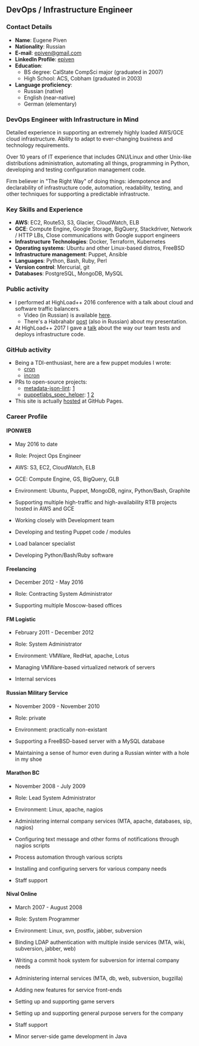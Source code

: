 ## DevOps / Infrastructure Engineer

### Contact Details
* **Name**: Eugene Piven
* **Nationality**: Russian
* **E-mail**: [epiven@gmail.com](mailto:epiven@gmail.com)
* **LinkedIn Profile**: [epiven](https://linkedin.com/in/epiven)
* **Education**:
  * BS degree: CalState CompSci major (graduated in 2007)
  * High School: ACS, Cobham (graduated in 2003)
* **Language proficiency**:
  * Russian (native)
  * English (near-native)
  * German (elementary)

### DevOps Engineer with Infrastructure in Mind
Detailed experience in supporting an extremely highly loaded AWS/GCE cloud infrastructure. Ability to adapt to ever-changing
business and technology requirements.

Over 10 years of IT experience that includes GNU/Linux and other Unix-like distributions administration, automating all
things, programming in Python, developing and testing configuration management code.

Firm believer in "The Right Way" of doing things: idempotence and declarability of infrastructure code, automation,
readability, testing, and other techniques for supporting a predictable infrastructe.

### Key Skills and Experience
* **AWS**: EC2, Route53, S3, Glacier, CloudWatch, ELB
* **GCE**: Compute Engine, Google Storage, BigQuery, Stackdriver, Network / HTTP LBs, Close communications with Google
  support engineers
* **Infrastructure Technologies**: Docker, Terraform, Kubernetes
* **Operating systems**: Ubuntu and other Linux-based distros, FreeBSD
* **Infrastructure management**: Puppet, Ansible
* **Languages**: Python, Bash, Ruby, Perl
* **Version control**: Mercurial, git
* **Databases**: PostgreSQL, MongoDB, MySQL

### Public activity
* I performed at HighLoad++ 2016 conference with a talk about cloud and software traffic balancers.
  * Video (in Russian) is available [here](https://youtu.be/uDclCk8doG8).
  * There's a Habrahabr [post](https://habrahabr.ru/post/321560/) (also in Russian) about my presentation.
* At HighLoad++ 2017 I gave a [talk](http://www.highload.ru/2017/abstracts/3033.html) about the way our team tests
  and deploys infrastructure code.

### GitHub activity
* Being a TDI-enthusiast, here are a few puppet modules I wrote:
  * [cron](https://github.com/pegasd/puppet-cron)
  * [incron](https://github.com/pegasd/puppet-incron)
* PRs to open-source projects:
  * [metadata-json-lint](https://github.com/voxpupuli/metadata-json-lint): [1](https://github.com/voxpupuli/metadata-json-lint/pull/91)
  * [puppetlabs_spec_helper](https://github.com/puppetlabs/puppetlabs_spec_helper): [1](https://github.com/puppetlabs/puppetlabs_spec_helper/pull/208) [2](https://github.com/puppetlabs/puppetlabs_spec_helper/pull/206)
* This site is actually [hosted](https://github.com/epivenpro/epivenpro.github.io) at GitHub Pages.

### Career Profile
#### IPONWEB
* May 2016 to date
* Role: Project Ops Engineer
* AWS: S3, EC2, CloudWatch, ELB
* GCE: Compute Engine, GS, BigQuery, GLB
* Environment: Ubuntu, Puppet, MongoDB, nginx, Python/Bash, Graphite

* Supporting multiple high-traffic and high-availability RTB projects hosted in AWS and GCE
* Working closely with Development team
* Developing and testing Puppet code / modules
* Load balancer specialist
* Developing Python/Bash/Ruby software

#### Freelancing
* December 2012 - May 2016
* Role: Contracting System Administrator

* Supporting multiple Moscow-based offices

#### FM Logistic
* February 2011 - December 2012
* Role: System Administrator
* Environment: VMWare, RedHat, apache, Lotus

* Managing VMWare-based virtualized network of servers
* Internal services

#### Russian Military Service
* November 2009 - November 2010
* Role: private
* Environment: practically non-existant

* Supporting a FreeBSD-based server with a MySQL database
* Maintaining a sense of humor even during a Russian winter with a hole in my shoe

#### Marathon BC
* November 2008 - July 2009
* Role: Lead System Administrator
* Environment: Linux, apache, nagios

* Administering internal company services (MTA, apache, databases, sip, nagios)
* Configuring text message and other forms of notifications through nagios scripts
* Process automation through various scripts
* Installing and configuring servers for various company needs
* Staff support

#### Nival Online
* March 2007 - August 2008
* Role: System Programmer
* Environment: Linux, svn, postfix, jabber, subversion

* Binding LDAP authentication with multiple inside services (MTA, wiki, subversion, jabber, web)
* Writing a commit hook system for subversion for internal company needs
* Administering internal services (MTA, db, web, subversion, bugzilla)
* Adding new features for service front-ends
* Setting up and supporting game servers
* Setting up and supporting general purpose servers for the company
* Staff support
* Minor server-side game development in Java
